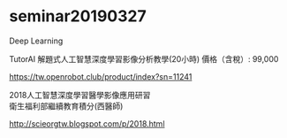 # seminar20190327
Deep Learning

TutorAI 解題式人工智慧深度學習影像分析教學(20小時) 價格（含稅）: 99,000

https://tw.openrobot.club/product/index?sn=11241


2018人工智慧深度學習醫學影像應用研習  
衛生福利部繼續教育積分(西醫師)

http://scieorgtw.blogspot.com/p/2018.html


